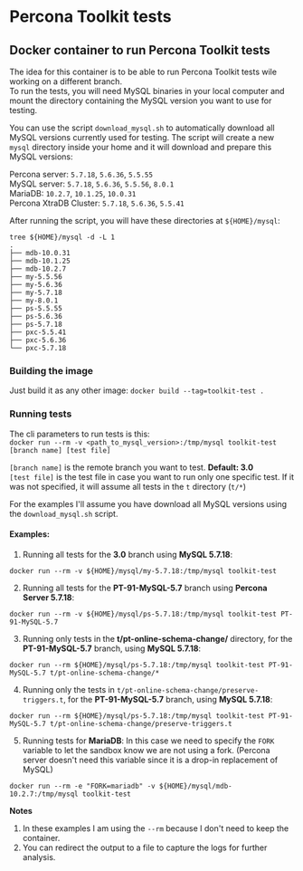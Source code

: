 # Percona Toolkit tests
## Docker container to run Percona Toolkit tests

The idea for this container is to be able to run Percona Toolkit tests wile working on a different branch.  
To run the tests, you will need MySQL binaries in your local computer and mount the directory containing the MySQL version you want to use for testing.  

You can use the script `download_mysql.sh` to automatically download all MySQL versions currently used for testing. The script will create a new `mysql` directory inside your home and it will download and prepare this MySQL versions:

Percona server: `5.7.18`, `5.6.36`, `5.5.55`  
MySQL server: `5.7.18`, `5.6.36`, `5.5.56`, `8.0.1`  
MariaDB: `10.2.7`, `10.1.25`, `10.0.31`  
Percona XtraDB Cluster: `5.7.18`, `5.6.36`, `5.5.41`  

After running the script, you will have these directories at `${HOME}/mysql`:  
```
tree ${HOME}/mysql -d -L 1
.
├── mdb-10.0.31
├── mdb-10.1.25
├── mdb-10.2.7
├── my-5.5.56
├── my-5.6.36
├── my-5.7.18
├── my-8.0.1
├── ps-5.5.55
├── ps-5.6.36
├── ps-5.7.18
├── pxc-5.5.41
├── pxc-5.6.36
└── pxc-5.7.18
```

### Building the image

Just build it as any other image: `docker build --tag=toolkit-test .`  

### Running tests 

The cli parameters to run tests is this:  
`docker run --rm -v <path_to_mysql_version>:/tmp/mysql toolkit-test [branch name] [test file]`  

`[branch name]` is the remote branch you want to test. **Default: 3.0**  
`[test file]` is the test file in case you want to run only one specific test. If it was not specified, it will assume all tests in the `t` directory (`t/*`)

For the examples I'll assume you have download all MySQL versions using the `download_mysql.sh` script.  

#### Examples:  
1) Running all tests for the **3.0** branch using **MySQL 5.7.18**:  
```
docker run --rm -v ${HOME}/mysql/my-5.7.18:/tmp/mysql toolkit-test
```  
  
2) Running all tests for the **PT-91-MySQL-5.7** branch using **Percona Server 5.7.18**:  
```
docker run --rm -v ${HOME}/mysql/ps-5.7.18:/tmp/mysql toolkit-test PT-91-MySQL-5.7
```

3) Running only tests in the **t/pt-online-schema-change/** directory, for the **PT-91-MySQL-5.7** branch, using **MySQL 5.7.18**:  
```
docker run --rm ${HOME}/mysql/ps-5.7.18:/tmp/mysql toolkit-test PT-91-MySQL-5.7 t/pt-online-schema-change/*
```

4) Running only the tests in `t/pt-online-schema-change/preserve-triggers.t`, for the **PT-91-MySQL-5.7** branch, using **MySQL 5.7.18**:  
```
docker run --rm ${HOME}/mysql/ps-5.7.18:/tmp/mysql toolkit-test PT-91-MySQL-5.7 t/pt-online-schema-change/preserve-triggers.t
```

5) Running tests for **MariaDB**:
In this case we need to specify the `FORK` variable to let the sandbox know we are not using a fork. (Percona server doesn't need this variable since it is a drop-in replacement of MySQL)
```
docker run --rm -e "FORK=mariadb" -v ${HOME}/mysql/mdb-10.2.7:/tmp/mysql toolkit-test
```
  
  
**Notes**  
1) In these examples I am using the `--rm` because I don't need to keep the container.  
2) You can redirect the output to a file to capture the logs for further analysis.
